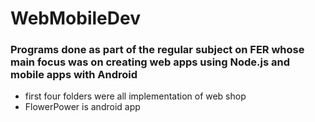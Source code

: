 # WebMobileDev
 ### Programs done as part of the regular subject on FER whose main focus was on creating web apps using Node.js and mobile apps with Android

- first four folders were all implementation of web shop
- FlowerPower is android app
